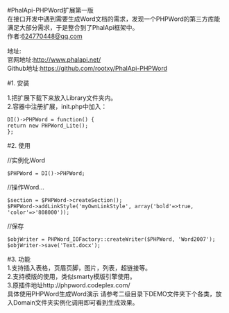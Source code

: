 #PhalApi-PHPWord扩展第一版  
在接口开发中遇到需要生成Word文档的需求，发现一个PHPWord的第三方库能满足大部分需求，于是整合到了PhalApi框架中。  
作者:624770448@qq.com  

地址:  
官网地址:http://www.phalapi.net/   
Github地址:https://github.com/rootxy/PhalApi-PHPWord  

#1. 安装  

1.把扩展下载下来放入Library文件夹内。   
2.容器中注册扩展，init.php中加入：

    DI()->PHPWord = function() {
    return new PHPWord_Lite();
    };


#2. 使用

//实例化Word  

    $PHPWord = DI()->PHPWord;

//操作Word... 

    $section = $PHPWord->createSection();
    $PHPWord->addLinkStyle('myOwnLinkStyle', array('bold'=>true, 'color'=>'808000'));

//保存  

    $objWriter = PHPWord_IOFactory::createWriter($PHPWord, 'Word2007');
    $objWriter->save('Text.docx');

#3. 功能  
1.支持插入表格，页眉页脚，图片，列表，超链接等。  
2.支持模版的使用，类似smarty模版引擎使用。  
3.原插件地址http://phpword.codeplex.com/  
具体使用PHPWord生成Word演示 请参考二级目录下DEMO文件夹下个各类，放入Domain文件夹实例化调用即可看到生成效果。  
